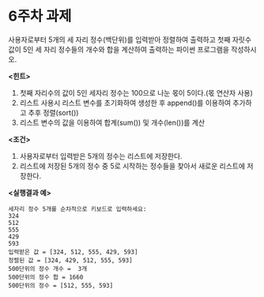 # 6주차 과제
사용자로부터 5개의 세 자리 정수(백단위)를 입력받아 정렬하여 출력하고 첫째 자릿수값이 5인 세 자리 정수들의 개수와 합을 계산하여 출력하는 파이썬 프로그램을 작성하시오.

**<힌트>**

1. 첫째 자리수의 값이 5인 세자리 정수는 100으로 나눈 몫이 5이다.(몫 연산자 사용)
2. 리스트 사용시 리스트 변수를 초기화하여 생성한 후 append()를 이용하여 추가하고 추후 정렬(sort())
3. 리스트 변수의 값을 이용하여 합계(sum()) 및 개수(len())를 계산

 

**<조건>**

1. 사용자로부터 입력받은 5개의 정수는 리스트에 저장한다.
2. 리스트에 저장된 5개의 정수 중 5로 시작하는 정수들을 찾아서 새로운 리스트에 저장한다.

 

**<실행결과 예>**

```
세자리 정수 5개를 순차적으로 키보드로 입력하세요:
324
512
555
429
593
입력받은 값 = [324, 512, 555, 429, 593]
정렬된 값 = [324, 429, 512, 555, 593]
500단위의 정수 개수 =  3개
500단위의 정수 합 = 1660
500단위의 정수 = [512, 555, 593]
```
